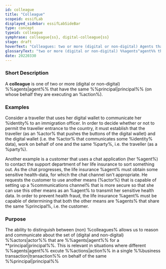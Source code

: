 ```yaml
---
id: colleague
title: "Colleague"
scopeid: essifLab
displayed_sidebar: essifLabSideBar
type: concept
typeid: colleague
symphrase: colleague{ss}, digital-colleague{ss}
stage: draft
hoverText: "Colleagues: two or more (digital or non-digital) Agents that have the same Principal (i.e. Party on whose behalf they are executing an Action)."
glossaryText: "two or more (digital or non-digital) %%agents^agent%% that have the same %%principal^principal%% (i.e. %%party^party%% on whose behalf they are executing an %%action^action%%)."
date: 20220330
---
```


### Short Description
A **colleague** is one of two or more (digital or non-digital) %%agents|agent%% that have the same %%principal|principal%% (on whose behalf they are executing an %action%).

### Examples

Consider a traveller that uses her digital wallet to communicate her %identity% to an immigration officer. In order to decide whether or not to permit the traveller entrance to the country, it must establish that the traveller (as an %actor% that pushes the buttons of the digital wallet) and the digital wallet (i.e. the %actor% that communicates some %identity% data), work on behalf of one and the same %party%, i.e. the traveller (as a %party%).

Another example is a customer that uses a chat application (her %agent%) to contact the support department of her life insurance to sort something out. As the chat progresses, the life insurance %agent% must obtain some sensitive health-data, for which the chat channel isn't appropriate. He requests the customer to use another means (%actor%) that is capable of setting up a %communications channel% that is more secure so that she can use this other means as an %agent% to transmit her sensitive health data. In order to prevent health fraud, the life insurance %agent% must be capable of determining that both the other means are %agents% that share the same %principal%, i.e. the customer.

### Purpose
The ability to distinguish between (non) %colleagues% allows us to reason and communicate about the set of (digital and non-digital) %%actors|actor%% that are %%agents|agent%% for a **principal|principal%%. This is relevant in situations where different %%agents|agent%% excute %%actions|action%% in a single %%business transaction|transaction%% on behalf of the same %%principal|principal%%
